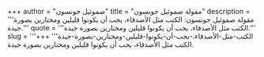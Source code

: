 +++
author = "صموئيل جونسون"
title = "مقولة صموئيل جونسون"
description = '''مقولة صموئيل جونسون: الكتب مثل الأصدقاء، يجب أن يكونوا قليلين ومختارين بصورة جيدة.'''
quote = '''الكتب مثل الأصدقاء، يجب أن يكونوا قليلين ومختارين بصورة جيدة.'''
slug = '''الكتب-مثل-الأصدقاء،-يجب-أن-يكونوا-قليلين-ومختارين-بصورة-جيدة'''
+++
الكتب مثل الأصدقاء، يجب أن يكونوا قليلين ومختارين بصورة جيدة.

